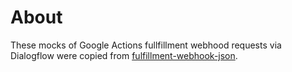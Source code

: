 # About

These mocks of Google Actions fullfillment webhood requests via Dialogflow were copied from [fulfillment-webhook-json](https://github.com/dialogflow/fulfillment-webhook-json/tree/c92e323bc7df8410e307db0be0ceaa2e67c5f381/requests/v2/ActionsOnGoogle).
